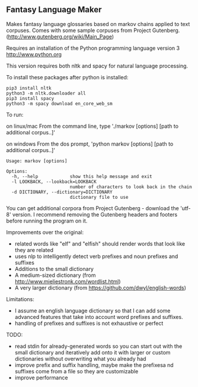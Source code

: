 Fantasy Language Maker
----------------------

Makes fantasy language glossaries based on markov chains applied to text corpuses. Comes with some sample corpuses from Project Gutenberg. (http://www.gutenberg.org/wiki/Main_Page)

Requires an installation of the Python programming language version 3
http://www.python.org

This version requires both nltk and spacy for natural language processing.

To install these packages after python is installed:

```
pip3 install nltk
python3 -m nltk.downloader all
pip3 install spacy
python3 -m spacy download en_core_web_sm
```

To run:

on linux/mac 
From the command line, type './markov [options] <path to corpus> [path to additional corpus..]'

on windows
From the dos prompt, 'python markov [options] <path to corpus> [path to additional corpus..]'

```
Usage: markov [options]

Options:
  -h, --help            show this help message and exit
  -l LOOKBACK, --lookback=LOOKBACK
                        number of characters to look back in the chain
  -d DICTIONARY, --dictionary=DICTIONARY
                        dictionary file to use
```                        

You can get additional corpora from Project Gutenberg - download the 'utf-8' version. I recommend removing the Gutenberg headers and footers before running the program on it.

Improvements over the original:
* related words like "elf" and "elfish" should render words that look like they are related
* uses nlp to intelligently detect verb prefixes and noun prefixes and suffixes
* Additions to the small dictionary
* A medium-sized dictionary (from http://www.mieliestronk.com/wordlist.html)
* A very larger dictionary (from https://github.com/dwyl/english-words)

Limitations:
* I assume an english language dictionary so that I can add some advanced features that take into account word prefixes and suffixes.
* handling of prefixes and suffixes is not exhaustive or perfect

TODO:
* read stdin for already-generated words so you can start out with the small dictionary and iteratively add onto it with larger or custom dictionaries without overwriting what you already had
* improve prefix and suffix handling, maybe make the prefixesa nd suffixes come from a file so they are customizable
* improve performance
